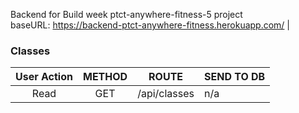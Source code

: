 Backend for Build week ptct-anywhere-fitness-5 project <br/>
baseURL: https://backend-ptct-anywhere-fitness.herokuapp.com/
|

### Classes

| User Action | METHOD | ROUTE        | SEND TO DB |
| :---------: | :----: | ------------ | ---------- |
|    Read     |  GET   | /api/classes | n/a        |
